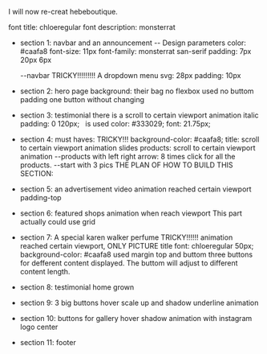 I will now re-creat hebeboutique.

font title: chloeregular
font description: monsterrat

- section 1: navbar and an announcement
  -- Design parameters
  color: #caafa8
  font-size: 11px
  font-family: monsterrat san-serif
  padding: 7px 20px 6px

  --navbar TRICKY!!!!!!!!!
  A dropdown menu
  svg: 28px
  padding: 10px

<!-- ^^^^^^^^^^^^^^^^^^^^^^^^^^^^^^^^^^^^^^^^^^^^^ -->

- section 2: hero page
  background: their bag
  no flexbox used
  no buttom padding
  one button without changing

  <!-- ^^^^^^^^^^^^^^^^^^^^^^^^^^^^^^^^^^^^^^^^^6 -->

- section 3: testimonial
  there is a scroll to certain viewport animation
  italic
  padding: 0 120px;
  &nbsp; is used
  color: #333029;
  font: 21.75px;

<!-- ^^^^^^^^^^^^^^^^^^^^^^^^^^^^^^^^^^^^^^^^^^^^^ -->

- section 4: must haves: TRICKY!!!
  background-color: #caafa8;
  title: scroll to certain viewport animation
  slides products: scroll to certain viewport animation
  --products with left right arrow: 8 times click for all the products.
  --start with 3 pics
  THE PLAN OF HOW TO BUILD THIS SECTION:

<!-- ^^^^^^^^^^^^^^^^^^^^^^^^^^^^^^^^^^^^^^^^^^^^^ -->

- section 5: an advertisement video
  animation reached certain viewport
  padding-top

<!-- ^^^^^^^^^^^^^^^^^^^^^^^^^^^^^^^^^^^^^^^^^^^^^ -->

- section 6: featured shops
  animation when reach viewport
  This part actually could use grid

<!-- ^^^^^^^^^^^^^^^^^^^^^^^^^^^^^^^^^^^^^^^^^^^^^ -->

- section 7: A special karen walker perfume TRICKY!!!!!!
  animation reached certain viewport, ONLY PICTURE
  title font: chloeregular 50px;
  background-color: #caafa8
  used margin top and buttom
  three buttons for defferent content displayed. The buttom will adjust to different content length.

<!-- ^^^^^^^^^^^^^^^^^^^^^^^^^^^^^^^^^^^^^^^^^^^^^ -->

- section 8: testimonial home grown

<!-- ^^^^^^^^^^^^^^^^^^^^^^^^^^^^^^^^^^^^^^^^^^^^^ -->

- section 9: 3 big buttons
  hover scale up and shadow
  underline animation

<!-- ^^^^^^^^^^^^^^^^^^^^^^^^^^^^^^^^^^^^^^^^^^^^^ -->

- section 10: buttons for gallery
  hover shadow animation with instagram logo center

<!-- ^^^^^^^^^^^^^^^^^^^^^^^^^^^^^^^^^^^^^^^^^^^^^ -->

- section 11: footer

<!--
1. Check padding bottom
2. Check the main used color and accent color
3. All the animations elements could be a class
-->
